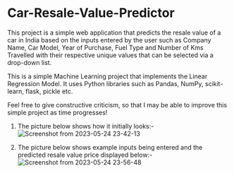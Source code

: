 # Car-Resale-Value-Predictor

This project is a simple web application that predicts the resale value of a car in India based on the inputs entered by the user such as Company Name, Car Model, Year of Purchase, Fuel Type and Number of Kms Travelled with their respective unique values that can be selected via a drop-down list. 

This is a simple Machine Learning project that implements the Linear Regression Model. It uses Python libraries such as Pandas, NumPy, scikit-learn, flask, pickle etc.

Feel free to give constructive criticism, so that I may be able to improve this simple project as time progresses!

1) The picture below shows how it initially looks:-
![Screenshot from 2023-05-24 23-42-13](https://github.com/allan-anilson/Car-Resale-Value-Predictor/assets/86291893/821dcacd-0799-4d81-a0a1-8da266b4b50b)

3) The picture below shows example inputs being entered and the predicted resale value price displayed below:-
![Screenshot from 2023-05-24 23-56-48](https://github.com/allan-anilson/Car-Resale-Value-Predictor/assets/86291893/6617c4fa-a362-4d06-8d84-a766d392b58d)
